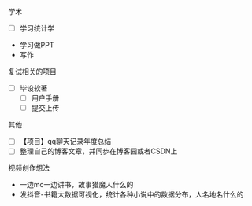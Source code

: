 学术

- [ ]  学习统计学
-  学习做PPT
-  写作

复试相关的项目

- [ ] 毕设软著
	- [ ] 用户手册
	- [ ] 提交上传

其他

- [ ] 【项目】qq聊天记录年度总结
- [ ] 整理自己的博客文章，并同步在博客园或者CSDN上

视频创作想法

-  一边mc一边讲书，故事猎魔人什么的
-  发抖音-书籍大数据可视化，统计各种小说中的数据分布，人名地名什么的

